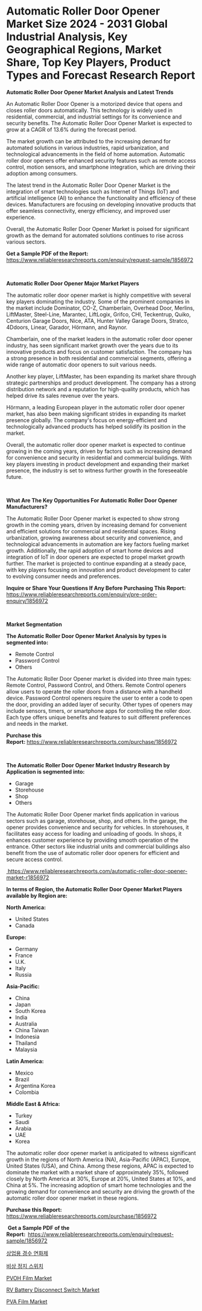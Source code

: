 <p><h1>Automatic Roller Door Opener Market Size 2024 - 2031 Global Industrial Analysis, Key Geographical Regions, Market Share, Top Key Players, Product Types and Forecast Research Report</h1></p><p><strong>Automatic Roller Door Opener Market Analysis and Latest Trends</strong></p>
<p><p>An Automatic Roller Door Opener is a motorized device that opens and closes roller doors automatically. This technology is widely used in residential, commercial, and industrial settings for its convenience and security benefits. The Automatic Roller Door Opener Market is expected to grow at a CAGR of 13.6% during the forecast period.</p><p>The market growth can be attributed to the increasing demand for automated solutions in various industries, rapid urbanization, and technological advancements in the field of home automation. Automatic roller door openers offer enhanced security features such as remote access control, motion sensors, and smartphone integration, which are driving their adoption among consumers.</p><p>The latest trend in the Automatic Roller Door Opener Market is the integration of smart technologies such as Internet of Things (IoT) and artificial intelligence (AI) to enhance the functionality and efficiency of these devices. Manufacturers are focusing on developing innovative products that offer seamless connectivity, energy efficiency, and improved user experience.</p><p>Overall, the Automatic Roller Door Opener Market is poised for significant growth as the demand for automated solutions continues to rise across various sectors.</p></p>
<p><strong>Get a Sample PDF of the Report:&nbsp;</strong> <a href="https://www.reliableresearchreports.com/enquiry/request-sample/1856972">https://www.reliableresearchreports.com/enquiry/request-sample/1856972</a></p>
<p>&nbsp;</p>
<p><strong>Automatic Roller Door Opener Major Market Players</strong></p>
<p><p>The automatic roller door opener market is highly competitive with several key players dominating the industry. Some of the prominent companies in the market include Dominator, CO-Z, Chamberlain, Overhead Door, Merlins, LiftMaster, Steel-Line, Marantec, LiftLogix, Grifco, CHI, Teckentrup, Quiko, Centurion Garage Doors, Nice, ATA, Hunter Valley Garage Doors, Stratco, 4Ddoors, Linear, Garador, Hörmann, and Raynor.</p><p>Chamberlain, one of the market leaders in the automatic roller door opener industry, has seen significant market growth over the years due to its innovative products and focus on customer satisfaction. The company has a strong presence in both residential and commercial segments, offering a wide range of automatic door openers to suit various needs.</p><p>Another key player, LiftMaster, has been expanding its market share through strategic partnerships and product development. The company has a strong distribution network and a reputation for high-quality products, which has helped drive its sales revenue over the years.</p><p>Hörmann, a leading European player in the automatic roller door opener market, has also been making significant strides in expanding its market presence globally. The company's focus on energy-efficient and technologically advanced products has helped solidify its position in the market.</p><p>Overall, the automatic roller door opener market is expected to continue growing in the coming years, driven by factors such as increasing demand for convenience and security in residential and commercial buildings. With key players investing in product development and expanding their market presence, the industry is set to witness further growth in the foreseeable future.</p></p>
<p>&nbsp;</p>
<p><strong>What Are The Key Opportunities For Automatic Roller Door Opener Manufacturers?</strong></p>
<p><p>The Automatic Roller Door Opener market is expected to show strong growth in the coming years, driven by increasing demand for convenient and efficient solutions for commercial and residential spaces. Rising urbanization, growing awareness about security and convenience, and technological advancements in automation are key factors fueling market growth. Additionally, the rapid adoption of smart home devices and integration of IoT in door openers are expected to propel market growth further. The market is projected to continue expanding at a steady pace, with key players focusing on innovation and product development to cater to evolving consumer needs and preferences.</p></p>
<p><strong>Inquire or Share Your Questions If Any Before Purchasing This Report:</strong> <a href="https://www.reliableresearchreports.com/enquiry/pre-order-enquiry/1856972">https://www.reliableresearchreports.com/enquiry/pre-order-enquiry/1856972</a></p>
<p>&nbsp;</p>
<p><strong>Market Segmentation</strong></p>
<p><strong>The Automatic Roller Door Opener Market Analysis by types is segmented into:</strong></p>
<p><ul><li>Remote Control</li><li>Password Control</li><li>Others</li></ul></p>
<p><p>The Automatic Roller Door Opener market is divided into three main types: Remote Control, Password Control, and Others. Remote Control openers allow users to operate the roller doors from a distance with a handheld device. Password Control openers require the user to enter a code to open the door, providing an added layer of security. Other types of openers may include sensors, timers, or smartphone apps for controlling the roller door. Each type offers unique benefits and features to suit different preferences and needs in the market.</p></p>
<p><strong>Purchase this Report:&nbsp;</strong><a href="https://www.reliableresearchreports.com/purchase/1856972">https://www.reliableresearchreports.com/purchase/1856972</a></p>
<p>&nbsp;</p>
<p><strong>The Automatic Roller Door Opener Market Industry Research by Application is segmented into:</strong></p>
<p><ul><li>Garage</li><li>Storehouse</li><li>Shop</li><li>Others</li></ul></p>
<p><p>The Automatic Roller Door Opener market finds application in various sectors such as garage, storehouse, shop, and others. In the garage, the opener provides convenience and security for vehicles. In storehouses, it facilitates easy access for loading and unloading of goods. In shops, it enhances customer experience by providing smooth operation of the entrance. Other sectors like industrial units and commercial buildings also benefit from the use of automatic roller door openers for efficient and secure access control.</p></p>
<p><a href="https://www.reliableresearchreports.com/automatic-roller-door-opener-market-r1856972">&nbsp;https://www.reliableresearchreports.com/automatic-roller-door-opener-market-r1856972</a></p>
<p><strong>In terms of Region, the Automatic Roller Door Opener Market Players available by Region are:</strong></p>
<p>
    <p> <strong> North America: </strong>
        <ul>
            <li>United States</li>
            <li>Canada</li>
        </ul>
        </p> 
    <p> <strong> Europe: </strong>
        <ul>
            <li>Germany</li>
            <li>France</li>
            <li>U.K.</li>
            <li>Italy</li>
            <li>Russia</li>
        </ul>
        </p> 
    <p> <strong> Asia-Pacific: </strong>
        <ul>
            <li>China</li>
            <li>Japan</li>
            <li>South Korea</li>
            <li>India</li>
            <li>Australia</li>
            <li>China Taiwan</li>
            <li>Indonesia</li>
            <li>Thailand</li>
            <li>Malaysia</li>
        </ul>
        </p> 
    <p> <strong> Latin America: </strong>
        <ul>
            <li>Mexico</li>
            <li>Brazil</li>
            <li>Argentina Korea</li>
            <li>Colombia</li>
        </ul>
        </p> 
    <p> <strong> Middle East & Africa: </strong>
        <ul>
            <li>Turkey</li>
            <li>Saudi</li>
            <li>Arabia</li>
            <li>UAE</li>
            <li>Korea</li>
        </ul>
    </p>
    </p>
<p><p>The automatic roller door opener market is anticipated to witness significant growth in the regions of North America (NA), Asia-Pacific (APAC), Europe, United States (USA), and China. Among these regions, APAC is expected to dominate the market with a market share of approximately 35%, followed closely by North America at 30%, Europe at 20%, United States at 10%, and China at 5%. The increasing adoption of smart home technologies and the growing demand for convenience and security are driving the growth of the automatic roller door opener market in these regions.</p></p>
<p><strong>Purchase this Report: </strong><a href="https://www.reliableresearchreports.com/purchase/1856972">https://www.reliableresearchreports.com/purchase/1856972</a></p>
<p>&nbsp;<strong>Get a Sample PDF of the Report:&nbsp;&nbsp;</strong><a href="https://www.reliableresearchreports.com/enquiry/request-sample/1856972">https://www.reliableresearchreports.com/enquiry/request-sample/1856972</a></p>
<p><strong></strong></p>
<p><p><a href="https://medium.com/@alanperkins1921/%EC%83%81%EC%97%85%EC%9A%A9-%EC%9B%8C%ED%84%B0-%EC%86%8C%ED%94%84%EB%84%88%EC%8A%A4-%EC%8B%9C%EC%9E%A5-%EC%84%B1%EA%B3%B5%EC%A0%81%EC%9D%B8-%EB%B9%84%EC%A6%88%EB%8B%88%EC%8A%A4-%EC%A0%84%EB%9E%B5%EC%9D%98-%EC%97%B4%EC%87%A0-2031%EB%85%84%EA%B9%8C%EC%A7%80-%EC%98%88%EC%B8%A1-c1a904d799b7">상업용 경수 연화제</a></p><p><a href="https://medium.com/@jenniferstanley2022/%EA%B8%B4%EA%B8%89-%EC%A0%95%EC%A7%80-%EC%8A%A4%EC%9C%84%EC%B9%98-%EC%8B%9C%EC%9E%A5-%EA%B7%9C%EB%AA%A8-%EB%B0%8F-%EC%8B%9C%EC%9E%A5-%EB%8F%99%ED%96%A5-%EC%99%84%EB%B2%BD%ED%95%9C-%EC%82%B0%EC%97%85-%EA%B0%9C%EC%9A%94-2024%EB%85%84%EB%B6%80%ED%84%B0-2031%EB%85%84%EA%B9%8C%EC%A7%80-01d8303efb7c">비상 정지 스위치</a></p><p><a href="https://issuu.com/reportprime-2/docs/pvoh-film-market-size-2030.pptx">PVOH Film Market</a></p><p><a href="https://github.com/nicholepatriciadoylenwnrjr0/Market-Research-Report-List-2/blob/main/rv-battery-disconnect-switch-market.md">RV Battery Disconnect Switch Market</a></p><p><a href="https://issuu.com/reportprime-2/docs/pva-film-market-size-2030.pptx">PVA Film Market</a></p></p>
